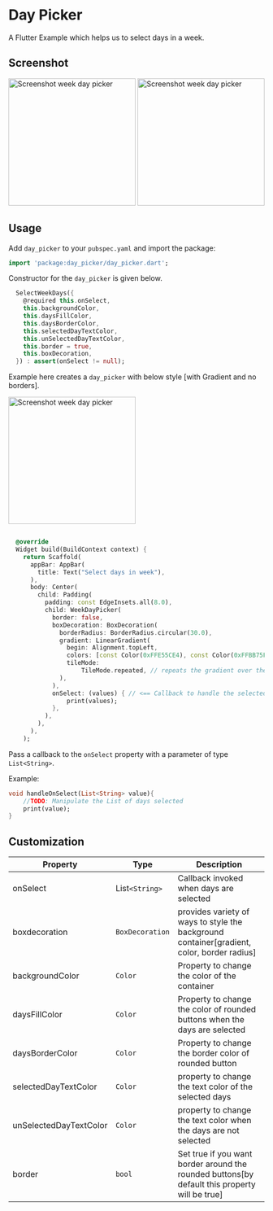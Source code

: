 # Day Picker

A Flutter Example which helps us to select days in a week.

## Screenshot

<p>
<img src="https://github.com/shan-shaji/select_week_days/blob/master/screenshot/screenshot.jpg" alt="Screenshot week day picker" width="250">
<img src="https://github.com/shan-shaji/select_week_days/blob/master/screenshot/animate.gif" alt="Screenshot week day picker" width="250">
</p>

## Usage

Add `day_picker` to your `pubspec.yaml` and import the package:

```dart
import 'package:day_picker/day_picker.dart';
```

Constructor for the `day_picker` is given below.

```dart
  SelectWeekDays({
    @required this.onSelect,
    this.backgroundColor,
    this.daysFillColor,
    this.daysBorderColor,
    this.selectedDayTextColor,
    this.unSelectedDayTextColor,
    this.border = true,
    this.boxDecoration,
  }) : assert(onSelect != null);
```

Example here creates a `day_picker` with below style [with Gradient and no borders].

<img src="https://github.com/shan-shaji/select_week_days/blob/master/screenshot/screenshot2.jpg" alt="Screenshot week day picker" width="250">

```dart

  @override
  Widget build(BuildContext context) {
    return Scaffold(
      appBar: AppBar(
        title: Text("Select days in week"),
      ),
      body: Center(
        child: Padding(
          padding: const EdgeInsets.all(8.0),
          child: WeekDayPicker(
            border: false,
            boxDecoration: BoxDecoration(
              borderRadius: BorderRadius.circular(30.0),
              gradient: LinearGradient(
                begin: Alignment.topLeft,
                colors: [const Color(0xFFE55CE4), const Color(0xFFBB75FB)],
                tileMode:
                    TileMode.repeated, // repeats the gradient over the canvas
              ),
            ),
            onSelect: (values) { // <== Callback to handle the selected days
                print(values);
            },
          ),
        ),
      ),
    );
```

Pass a callback to the `onSelect` property with a parameter of type `List<String>`.

Example:

```dart
void handleOnSelect(List<String> value){
    //TODO: Manipulate the List of days selected
    print(value);
}
```

## Customization

| Property               | Type            | Description                                                                                   |
| ---------------------- | --------------- | --------------------------------------------------------------------------------------------- |
| onSelect               | List`<String>`  | Callback invoked when days are selected                                                       |
| boxdecoration          | `BoxDecoration` | provides variety of ways to style the background container[gradient, color, border radius]    |
| backgroundColor        | `Color`         | Property to change the color of the container                                                 |
| daysFillColor          | `Color`         | Property to change the color of rounded buttons when the days are selected                    |
| daysBorderColor        | `Color`         | Property to change the border color of rounded button                                         |
| selectedDayTextColor   | `Color`         | property to change the text color of the selected days                                        |
| unSelectedDayTextColor | `Color`         | property to change the text color when the days are not selected                              |
| border                 | `bool`          | Set true if you want border around the rounded buttons[by default this property will be true] |
